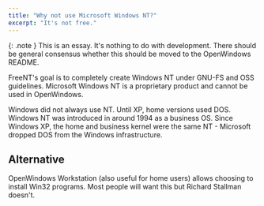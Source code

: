 ```yaml
---
title: "Why not use Microsoft Windows NT?"
excerpt: "It's not free."
---
```

{: .note }
This is an essay. It's nothing to do with development. There should be general consensus whether this should be moved to the OpenWindows README.

FreeNT's goal is to completely create Windows NT under GNU-FS and OSS guidelines.
Microsoft Windows NT is a proprietary product and cannot be used in OpenWindows.

Windows did not always use NT. Until XP, home versions used DOS.
Windows NT was introduced in around 1994 as a business OS. Since Windows XP, the home and business kernel
were the same NT - Microsoft dropped DOS from the Windows infrastructure.

## Alternative

OpenWindows Workstation (also useful for home users) allows choosing to install Win32 programs.
Most people will want this but Richard Stallman doesn't.
